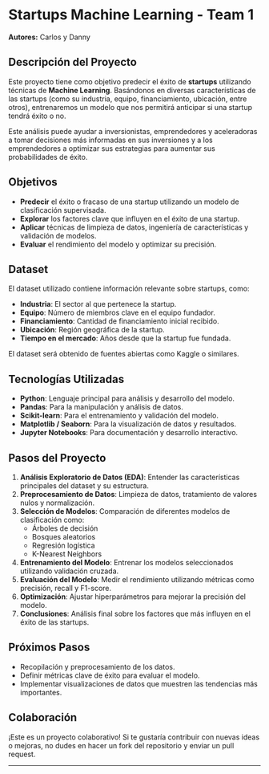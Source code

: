 # Startups Machine Learning - Team 1

**Autores:** Carlos y Danny

## Descripción del Proyecto

Este proyecto tiene como objetivo predecir el éxito de **startups** utilizando técnicas de **Machine Learning**. Basándonos en diversas características de las startups (como su industria, equipo, financiamiento, ubicación, entre otros), entrenaremos un modelo que nos permitirá anticipar si una startup tendrá éxito o no.

Este análisis puede ayudar a inversionistas, emprendedores y aceleradoras a tomar decisiones más informadas en sus inversiones y a los emprendedores a optimizar sus estrategias para aumentar sus probabilidades de éxito.

## Objetivos

- **Predecir** el éxito o fracaso de una startup utilizando un modelo de clasificación supervisada.
- **Explorar** los factores clave que influyen en el éxito de una startup.
- **Aplicar** técnicas de limpieza de datos, ingeniería de características y validación de modelos.
- **Evaluar** el rendimiento del modelo y optimizar su precisión.

## Dataset

El dataset utilizado contiene información relevante sobre startups, como:

- **Industria**: El sector al que pertenece la startup.
- **Equipo**: Número de miembros clave en el equipo fundador.
- **Financiamiento**: Cantidad de financiamiento inicial recibido.
- **Ubicación**: Región geográfica de la startup.
- **Tiempo en el mercado**: Años desde que la startup fue fundada.

El dataset será obtenido de fuentes abiertas como Kaggle o similares.

## Tecnologías Utilizadas

- **Python**: Lenguaje principal para análisis y desarrollo del modelo.
- **Pandas**: Para la manipulación y análisis de datos.
- **Scikit-learn**: Para el entrenamiento y validación del modelo.
- **Matplotlib / Seaborn**: Para la visualización de datos y resultados.
- **Jupyter Notebooks**: Para documentación y desarrollo interactivo.

## Pasos del Proyecto

1. **Análisis Exploratorio de Datos (EDA)**: Entender las características principales del dataset y su estructura.
2. **Preprocesamiento de Datos**: Limpieza de datos, tratamiento de valores nulos y normalización.
3. **Selección de Modelos**: Comparación de diferentes modelos de clasificación como:
   - Árboles de decisión
   - Bosques aleatorios
   - Regresión logística
   - K-Nearest Neighbors
4. **Entrenamiento del Modelo**: Entrenar los modelos seleccionados utilizando validación cruzada.
5. **Evaluación del Modelo**: Medir el rendimiento utilizando métricas como precisión, recall y F1-score.
6. **Optimización**: Ajustar hiperparámetros para mejorar la precisión del modelo.
7. **Conclusiones**: Análisis final sobre los factores que más influyen en el éxito de las startups.

## Próximos Pasos

- Recopilación y preprocesamiento de los datos.
- Definir métricas clave de éxito para evaluar el modelo.
- Implementar visualizaciones de datos que muestren las tendencias más importantes.

## Colaboración

¡Este es un proyecto colaborativo! Si te gustaría contribuir con nuevas ideas o mejoras, no dudes en hacer un fork del repositorio y enviar un pull request.

---
